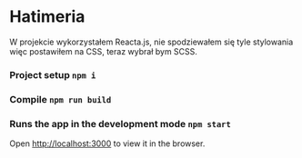 # Hatimeria

W projekcie wykorzystałem Reacta.js, nie spodziewałem się tyle stylowania więc postawiłem na CSS, teraz wybrał bym SCSS.

### Project setup `npm i` 

### Compile `npm run build`

### Runs the app in the development mode `npm start`
Open [http://localhost:3000](http://localhost:3000) to view it in the browser.
